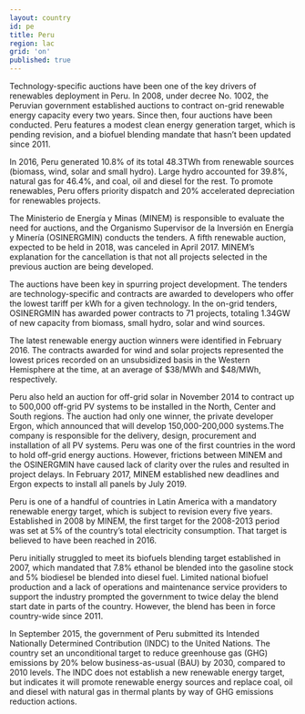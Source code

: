 ```yaml
---
layout: country
id: pe
title: Peru
region: lac
grid: 'on'
published: true
---
```


Technology-specific auctions have been one of the key drivers of renewables deployment in Peru. In 2008, under decree No. 1002, the Peruvian government established auctions to contract on-grid renewable energy capacity every two years. Since then, four auctions have been conducted. Peru features a modest clean energy generation target, which is pending revision, and a biofuel blending mandate that hasn’t been updated since 2011.

In 2016, Peru generated 10.8% of its total 48.3TWh from renewable sources (biomass, wind, solar and small hydro). Large hydro accounted for 39.8%, natural gas for 46.4%, and coal, oil and diesel for the rest. To promote renewables, Peru offers priority dispatch and 20% accelerated depreciation for renewables projects.

The Ministerio de Energía y Minas (MINEM) is responsible to evaluate the need for auctions, and the Organismo Supervisor de la Inversión en Energía y Minería (OSINERGMIN) conducts the tenders. A fifth renewable auction, expected to be held in 2018, was canceled in April 2017. MINEM’s explanation for the cancellation is that not all projects selected in the previous auction are being developed.

The auctions have been key in spurring project development. The tenders are technology-specific and contracts are awarded to developers who offer the lowest tariff per kWh for a given technology. 
In the on-grid tenders, OSINERGMIN has awarded power contracts to 71 projects, totaling 1.34GW of new capacity from biomass, small hydro, solar and wind sources.

The latest renewable energy auction winners were identified in February 2016. The contracts awarded for wind and solar projects represented the lowest prices recorded on an unsubsidized basis in the Western Hemisphere at the time, at an average of $38/MWh and $48/MWh, respectively.

Peru also held an auction for off-grid solar in November 2014 to contract up to 500,000 off-grid PV systems to be installed in the North, Center and South regions. The auction had only one winner, the private developer Ergon, which announced that will develop 150,000-200,000 systems.The company is responsible for the delivery, design, procurement and installation of all PV systems. Peru was one of the first countries in the word to hold off-grid energy auctions. However, frictions between MINEM and the OSINERGMIN have caused lack of clarity over the rules and resulted in project delays. In February 2017, MINEM established new deadlines and Ergon expects to install all panels by July 2019.

Peru is one of a handful of countries in Latin America with a mandatory renewable energy target, which is subject to revision every five years. Established in 2008 by MINEM, the first target for the 2008-2013 period was set at 5% of the country’s total electricity consumption. That target is believed to have been reached in 2016.

Peru initially struggled to meet its biofuels blending target established in 2007, which mandated that 7.8% ethanol be blended into the gasoline stock and 5% biodiesel be blended into diesel fuel. Limited national biofuel production and a lack of operations and maintenance service providers to support the industry prompted the government to twice delay the blend start date in parts of the country. However, the blend has been in force country-wide since 2011.

In September 2015, the government of Peru submitted its Intended Nationally Determined Contribution (INDC) to the United Nations. The country set an unconditional target to reduce greenhouse gas (GHG) emissions by 20% below business-as-usual (BAU) by 2030, compared to 2010 levels. The INDC does not establish a new renewable energy target, but indicates it will promote renewable energy sources and replace coal, oil and diesel with natural gas in thermal plants by way of GHG emissions reduction actions.
